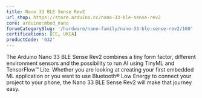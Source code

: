 ```yaml
---
title: Nano 33 BLE Sense Rev2
url_shop: https://store.arduino.cc/nano-33-ble-sense-rev2
core: arduino:mbed_nano
forumCategorySlug: '/hardware/nano-family/nano-33-ble-sense-rev2/160'
certifications: [CE, UKCA]
productCode: '032'
---
```


The Arduino Nano 33 BLE Sense Rev2 combines a tiny form factor, different environment sensors and the possibility to run AI using TinyML and TensorFlow™ Lite. Whether you are looking at creating your first embedded ML application or you want to use Bluetooth® Low Energy to connect your project to your phone, the Nano 33 BLE Sense Rev2 will make that journey easy.

